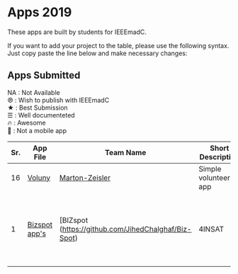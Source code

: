 # Apps 2019

These apps are built by students for IEEEmadC. 

If you want to add your project to the table, please use the following syntax. Just copy paste the line below and make necessary changes:

## Apps Submitted 
<!-- DO NOT REMOVE THIS

If you want to add your project to the table, please use the following syntax. Just copy paste the line below and make necessary changes:

| Your app name | Team Name | Short Description | [View Project](https://github.com/Your-Github-Username/Your-Project-Name) |

Please make necessary changes and add the edited lne just below the table....
-->
NA  : Not Available </br>
℗   : Wish to publish with IEEEmadC </br>
★   : Best Submission </br>
☰  : Well documenteted </br>
🔥  : Awesome </br>
📵  : Not a mobile app

| Sr. | App File | Team Name | Short Description | Licence | Country | Author | Badges |
|--------|--------|--------|--------|--------|--------|--------|--------|
| 16 | [Voluny](https://drive.google.com/uc?export=download&id=1zHikbY5PuwYGUCoc4V14TX5YO0BnkTfu) | [Marton-Zeisler](https://github.com/Marton-Zeisler/Voluny) | Simple volunteering app | MIT | UK | [Marton-Zeisler](https://github.com/Marton-Zeisler) | 🔥℗ ★ ☰ |
| 1 | [Bizspot app's](https://github.com/JihedChalghaf/Biz-Spot/blob/master/Apk/BizspotApp.apk) | [BIZspot (https://github.com/JihedChalghaf/Biz-Spot) | 4INSAT | A Network of business owners and service providers| Licence: MIT | Country: Tunisia | Collaborators: [Jihed Chalghaf](https://github.com/jihedchalghaf) |
